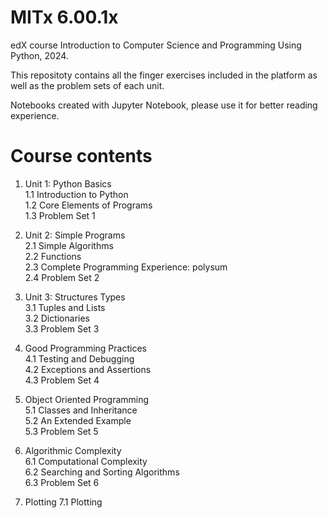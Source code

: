 # MITx 6.00.1x
edX course Introduction to Computer Science and Programming Using Python, 2024.

This repositoty contains all the finger exercises included in the platform as well as the problem sets of each unit.

Notebooks created with Jupyter Notebook, please use it for better reading experience.

# Course contents
1. Unit 1: Python Basics<br>
    1.1 Introduction to Python<br>
    1.2 Core Elements of Programs<br>
    1.3 Problem Set 1


2. Unit 2: Simple Programs<br>
    2.1 Simple Algorithms<br>
    2.2 Functions<br>
    2.3 Complete Programming Experience: polysum<br>
    2.4 Problem Set 2


3. Unit 3: Structures Types<br>
    3.1 Tuples and Lists<br>
    3.2 Dictionaries<br>
    3.3 Problem Set 3<br>


4. Good Programming Practices<br>
    4.1 Testing and Debugging<br>
    4.2 Exceptions and Assertions<br>
    4.3 Problem Set 4<br>


5. Object Oriented Programming<br>
    5.1 Classes and Inheritance<br>
    5.2 An Extended Example<br>
    5.3 Problem Set 5<br>


6. Algorithmic Complexity<br>
    6.1 Computational Complexity<br>
    6.2 Searching and Sorting Algorithms<br>
    6.3 Problem Set 6<br>

7. Plotting
    7.1 Plotting